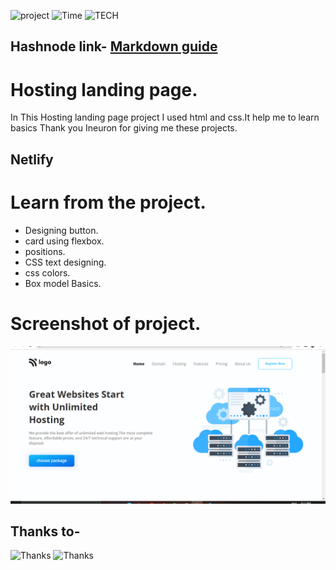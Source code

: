 ![project](https://img.shields.io/badge/PROJECT-Hosting%20landingpage-green)
![Time](https://img.shields.io/badge/Time-13%20Hour-red)
![TECH](https://img.shields.io/badge/MADE%20USING-HTML%2CCSS-blue)

## Hashnode link- [Markdown guide](https://img.shields.io/badge/project-developer%20landingpage-green)

# Hosting landing page.
 In This Hosting landing page project I used html and css.It help me to learn basics Thank you Ineuron for giving me these projects. 
## Netlify
[](https://hosting-landing-project.netlify.app/)

# Learn from the project.
* Designing button.
* card using flexbox.
* positions.
* CSS text designing.
* css colors.
* Box model Basics.

# Screenshot of project.
![Developer  landingpage](./screenshot/hosting%20website.PNG)

## Thanks to-
![Thanks](https://img.shields.io/badge/THANKS-Hitesh%20choudhary-yellowgreen)
![Thanks](https://img.shields.io/badge/THANKS-Inueron-green)



